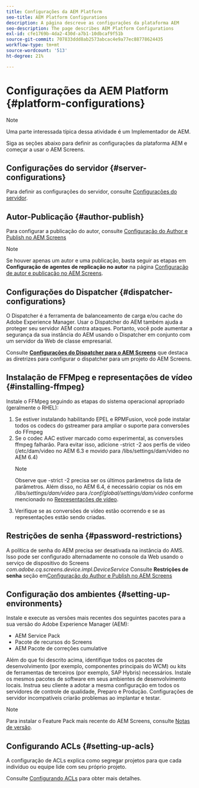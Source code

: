 ```yaml
---
title: Configurações da AEM Platform
seo-title: AEM Platform Configurations
description: A página descreve as configurações da plataforma AEM
seo-description: The page describes AEM Platform Configurations
exl-id: cfe1769b-4da2-430d-a7b1-10dbcaf9f51b
source-git-commit: 707833ddd8ab2573abcac4e9a77ec88778624435
workflow-type: tm+mt
source-wordcount: '513'
ht-degree: 21%

---
```


# Configurações da AEM Platform  {#platform-configurations}

>[!NOTE]
>
>Uma parte interessada típica dessa atividade é um Implementador de AEM.

Siga as seções abaixo para definir as configurações da plataforma AEM e começar a usar o AEM Screens.

## Configurações do servidor {#server-configurations}

Para definir as configurações do servidor, consulte [Configurações do servidor](https://helpx.adobe.com/experience-manager/6-5/screens/using/configuring-screens-introduction.html#ServerConfiguration).

## Autor-Publicação {#author-publish}

Para configurar a publicação do autor, consulte [Configuração do Author e Publish no AEM Screens](https://helpx.adobe.com/br/experience-manager/6-5/screens/using/author-and-publish.html)

>[!NOTE]
>
>Se houver apenas um autor e uma publicação, basta seguir as etapas em **Configuração de agentes de replicação no autor** na página [Configuração de autor e publicação no AEM Screens](https://helpx.adobe.com/br/experience-manager/6-5/screens/using/author-and-publish.html).

## Configurações do Dispatcher {#dispatcher-configurations}

O Dispatcher é a ferramenta de balanceamento de carga e/ou cache do Adobe Experience Manager. Usar o Dispatcher do AEM também ajuda a proteger seu servidor AEM contra ataques. Portanto, você pode aumentar a segurança da sua instância do AEM usando o Dispatcher em conjunto com um servidor da Web de classe empresarial.

Consulte **[Configurações do Dispatcher para o AEM Screens](https://helpx.adobe.com/experience-manager/6-5/screens/using/dispatcher-configurations-aem-screens.html)** que destaca as diretrizes para configurar o dispatcher para um projeto do AEM Screens.

## Instalação de FFMpeg e representações de vídeo {#installing-ffmpeg}

Instale o FFMpeg seguindo as etapas do sistema operacional apropriado (geralmente o RHEL):

1. Se estiver instalando habilitando EPEL e RPMFusion, você pode instalar todos os codecs do gstreamer para ampliar o suporte para conversões do FFmpeg
1. Se o codec AAC estiver marcado como experimental, as conversões ffmpeg falharão. Para evitar isso, adicione -strict -2 aos perfis de vídeo (/etc/dam/video no AEM 6.3 e movido para /libs/settings/dam/video no AEM 6.4)
   >[!NOTE]
   >
   > Observe que -strict -2 precisa ser os últimos parâmetros da lista de parâmetros. Além disso, no AEM 6.4, é necessário copiar os nós em */libs/settings/dam/video* para */conf/global/settings/dam/video* conforme mencionado no [Representações de vídeo](https://helpx.adobe.com/experience-manager/6-5/screens/using/generating-renditions.html).
1. Verifique se as conversões de vídeo estão ocorrendo e se as representações estão sendo criadas.

## Restrições de senha {#password-restrictions}

A política de senha do AEM precisa ser desativada na instância do AMS. Isso pode ser configurado alternadamente no console da Web usando o serviço de dispositivo do Screens *com.adobe.cq.screens.device.impl.DeviceService*
Consulte **Restrições de senha** seção em[Configuração do Author e Publish no AEM Screens](https://helpx.adobe.com/br/experience-manager/6-5/screens/using/author-and-publish.html)

## Configuração dos ambientes {#setting-up-environments}

Instale e execute as versões mais recentes dos seguintes pacotes para a sua versão do Adobe Experience Manager (AEM):

* AEM Service Pack
* Pacote de recursos do Screens
* AEM Pacote de correções cumulative

Além do que foi descrito acima, identifique todos os pacotes de desenvolvimento (por exemplo, componentes principais do WCM) ou kits de ferramentas de terceiros (por exemplo, SAP Hybris) necessários.
Instale os mesmos pacotes de software em seus ambientes de desenvolvimento locais. Instrua seu cliente a adotar a mesma configuração em todos os servidores de controle de qualidade, Preparo e Produção. Configurações de servidor incompatíveis criarão problemas ao implantar e testar.

>[!NOTE]
>
>Para instalar o Feature Pack mais recente do AEM Screens, consulte [Notas de versão](https://helpx.adobe.com/experience-manager/6-5/screens/user-guide.html?topic=/experience-manager/6-5/screens/morehelp/release-notes.ug.js).

## Configurando ACLs {#setting-up-acls}

A configuração de ACLs explica como segregar projetos para que cada indivíduo ou equipe lide com seu próprio projeto.

Consulte [Configurando ACLs](https://helpx.adobe.com/experience-manager/6-5/screens/using/setting-up-acls.html) para obter mais detalhes.
